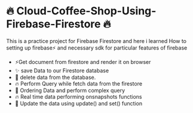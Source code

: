 # 🔥 Cloud-Coffee-Shop-Using-Firebase-Firestore 🔥
This is a practice project for Firebase Firestore and here i learned How to setting up firebase⚡️ and necessary sdk for particular features of firebase
- ⚡️Get document from firestore and render it on browser
- ✨ save Data to our Firestore database 
- 📝 delete data from the database.
- 🔥 Perform Query while fetch data from the firestore
- 🐛 Ordering Data and perform complex query
- 🔥 Real time data performing onsnapshots functions
- 📝 Update the data using update() and set() function






